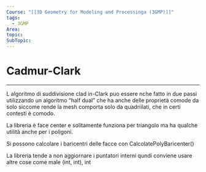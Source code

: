 ```yaml
---
Course: "[[3D Geometry for Modeling and Processinga (3GMP)]]"
tags:
  - 3GMP
Area: 
topic: 
SubTopic:
---
```


# Cadmur-Clark
---



L algoritmo di suddivisione clad in-Clark puo essere nche fatto in due passi utilizzando un algoritmo “half dual” che ha anche delle proprietà comode da solo siccome rende la mesh comporta solo da quadriilati, che in certi contesti è comodo.

La libreria è face center e solitamente funziona per triangolo ma ha qualche utilità anche per i poligoni.

Si possono calcolare i baricentri delle facce con CalcolatePolyBaricenter()


La libreria tende a non aggiornare i puntatori interni qundi conviene usare altre cose come male (int, int), int
